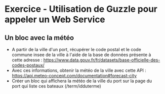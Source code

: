 # Exercice - Utilisation de Guzzle pour appeler un Web Service

## Un bloc avec la météo

* A partir de la ville d'un port, récupérer le code postal et le code commune insee de la ville à l'aide de la base de données présente à cette adresse : https://www.data.gouv.fr/fr/datasets/base-officielle-des-codes-postaux/ 
* Avec ces informations, obtenir la météo de la ville avec cette API : https://api.meteo-concept.com/documentation#forecast-city 
* Créer un bloc qui affichera la météo de la ville du port sur la page du port qui liste ces bateaux (/term/idduterme) 